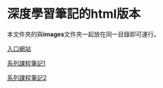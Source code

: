 ﻿# 深度學習筆記的html版本

本文件夾的與**images**文件夾一起放在同一目錄即可運行。

[入口網站](https://c892836a.github.io/deeplearning_ai_books/html/)

[系列課程筆記1](https://zhuanlan.zhihu.com/p/35333489)

[系列課程筆記2](https://kyonhuang.top/Andrew-Ng-Deep-Learning-notes/#/)

<!-- [黃海廣](https://www.zhihu.com/people/fengdu78/activities) -->